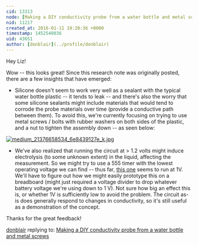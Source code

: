 ```yaml
---
cid: 13313
node: [Making a DIY conductivity probe from a water bottle and metal screws](../notes/donblair/09-30-2014/making-a-diy-conductivity-probe-from-a-water-bottle-and-metal-screws)
nid: 11217
created_at: 2016-01-11 19:20:36 +0000
timestamp: 1452540036
uid: 43651
author: [donblair](../profile/donblair)
---
```


Hey Liz!

Wow -- this looks great!  Since this research note was originally posted, there are a few insights that have emerged:

- Silicone doesn't seem to work very well as a sealant with the typical water bottle plastic -- it tends to leak -- and there's also the worry that some silicone sealants might include materials that would tend to corrode the probe materials over time (provide a conductive path between them).  To avoid this, we're currently focusing on trying to use metal screws / bolts with rubber washers on both sides of the plastic, and a nut to tighten the assembly down -- as seen below: 

[![medium_21376658534_6e8439127e_k.jpg](//i.publiclab.org/system/images/photos/000/013/615/medium/medium_21376658534_6e8439127e_k.jpg)](//i.publiclab.org/system/images/photos/000/013/615/original/medium_21376658534_6e8439127e_k.jpg)

- We've also realized that running the circuit at > 1.2 volts might induce electrolysis (to some unknown extent) in the liquid, affecting the measurement.  So we might try to use a 555 timer with the lowest operating voltage we can find -- thus far, [this one](http://www.digikey.com/product-detail/en/TLC551CD/296-11822-5-ND/382211) seems to run at 1V.  We'll have to figure out how we might easily prototype this on a breadboard (might just required a voltage divider to drop whatever battery voltage we're using down to 1 V).  Not sure how big an effect this is, or whether 1V is sufficiently low to avoid the problem.  The circuit as-is does generally respond to changes in conductivity, so it's still useful as a demonstration of the concept.  

Thanks for the great feedback!

[donblair](../profile/donblair) replying to: [Making a DIY conductivity probe from a water bottle and metal screws](../notes/donblair/09-30-2014/making-a-diy-conductivity-probe-from-a-water-bottle-and-metal-screws)

